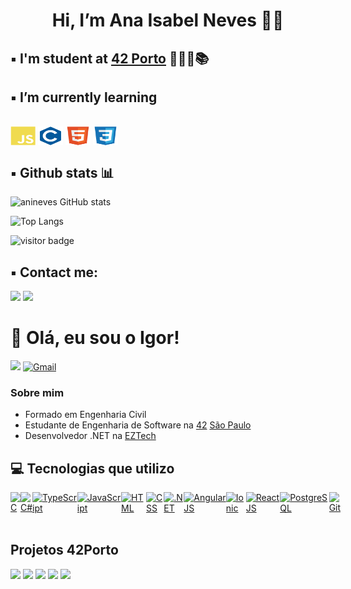 <h1 align="center"> Hi, I’m Ana Isabel Neves 🙋‍♀️</h1>

## ▪️ I'm student at [42 Porto](https://www.42porto.com/) 👨🏻‍💻📚 

 
## ▪️ I’m currently learning

<div style="display: inline_block"><br>
  <img align="center" alt="Ana-Js" height="30" width="40" src="https://raw.githubusercontent.com/devicons/devicon/master/icons/javascript/javascript-plain.svg">
  <img align="center" alt="Ana-C" height="30" width="40" src="https://raw.githubusercontent.com/devicons/devicon/master/icons/c/c-plain.svg">
  <img align="center" alt="Ana-HTML" height="30" width="40" src="https://raw.githubusercontent.com/devicons/devicon/master/icons/html5/html5-original.svg">
  <img align="center" alt="Ana-CSS" height="30" width="40" src="https://raw.githubusercontent.com/devicons/devicon/master/icons/css3/css3-original.svg">
</div>

## ▪️ Github stats 📊
![anineves GitHub stats](https://github-readme-stats.vercel.app/api?username=anineves&show_icons=true&theme=github_dark)

![Top Langs](https://github-readme-stats.vercel.app/api/top-langs/?username=anineves&layout=compact&theme=github_dark)

![visitor badge](https://visitor-badge.glitch.me/badge?page_id=anineves.visitor-badge)
  
  ## ▪️ Contact me:
 
<div> 

  <a href = "anineves@gmail.com"><img src="https://img.shields.io/badge/-Gmail-%23333?style=for-the-badge&logo=gmail&logoColor=white" target="_blank"></a>
  <a href="https://https://www.linkedin.com/in/ana-isabel-neves-5368b9159/a" target="_blank"><img src="https://img.shields.io/badge/-LinkedIn-%230077B5?style=for-the-badge&logo=linkedin&logoColor=white" target="_blank"></a> 
  
</div>

# :wave: Olá, eu sou o Igor!

<a href="https://www.linkedin.com/in/igorvazf" target="_blank" alt="Linkedin">
<img src="https://img.shields.io/badge/-Linkedin-blue?style=flat-square&logo=Linkedin&logoColor=white&link=https://www.linkedin.com/in/igorvazf" /></a>
<a href="mailto:igorv1286@gmail.com">
<img src="https://img.shields.io/badge/-Gmail-c14438?style=flat-square&logo=Gmail&logoColor=white" alt="Gmail"></a>

### Sobre mim

* Formado em Engenharia Civil
* Estudante de Engenharia de Software na [42](https://www.42.fr) [São Paulo](https://www.42sp.org.br)
* Desenvolvedor .NET na [EZTech](https://eztech.ind.br/)

## :computer: Tecnologias que utilizo
<div style="display: flex;">
  <a href="https://en.wikipedia.org/wiki/C_(programming_language)">
  <img src="https://cdn.jsdelivr.net/gh/devicons/devicon/icons/c/c-original.svg" title="C" style="width: 50px;" /></a>
  <a href="https://en.wikipedia.org/wiki/C_Sharp_(programming_language)">
  <img src="https://cdn.jsdelivr.net/gh/devicons/devicon/icons/csharp/csharp-original.svg" title="C#" style="width: 50px;" /></a>
  <a href="https://en.wikipedia.org/wiki/TypeScript">
  <img src="https://cdn.jsdelivr.net/gh/devicons/devicon/icons/typescript/typescript-original.svg" title="TypeScript" style="width: 50px;" /></a>
  <a href="https://en.wikipedia.org/wiki/JavaScript">
  <img src="https://cdn.jsdelivr.net/gh/devicons/devicon/icons/javascript/javascript-original.svg" title="JavaScript" style="width: 50px;" /></a>
  <a href="https://en.wikipedia.org/wiki/HTML5">
  <img src="https://cdn.jsdelivr.net/gh/devicons/devicon/icons/html5/html5-plain-wordmark.svg" title="HTML" style="width: 50px;" /></a>
  <a href="https://en.wikipedia.org/wiki/CSS">
  <img src="https://cdn.jsdelivr.net/gh/devicons/devicon/icons/css3/css3-plain-wordmark.svg" title="CSS" style="width: 50px;" /></a>
  <a href="https://en.wikipedia.org/wiki/.NET">
  <img src="https://cdn.jsdelivr.net/gh/devicons/devicon/icons/dotnetcore/dotnetcore-original.svg" title=".NET" style="width: 50px;" /></a>
  <a href="https://en.wikipedia.org/wiki/AngularJS">
  <img src="https://cdn.jsdelivr.net/gh/devicons/devicon/icons/angularjs/angularjs-original.svg" title="AngularJS" style="width: 50px;" /></a>
  <a href="https://en.wikipedia.org/wiki/Ionic_(mobile_app_framework)">
  <img src="https://cdn.jsdelivr.net/gh/devicons/devicon/icons/ionic/ionic-original.svg" title="Ionic" style="width: 50px;" /></a>
  <a href="https://en.wikipedia.org/wiki/React_(JavaScript_library)">
  <img src="https://cdn.jsdelivr.net/gh/devicons/devicon/icons/react/react-original-wordmark.svg" title="ReactJS" style="width: 50px;" /></a>
  <a href="https://en.wikipedia.org/wiki/PostgreSQL">
  <img src="https://cdn.jsdelivr.net/gh/devicons/devicon/icons/postgresql/postgresql-plain-wordmark.svg" title="PostgreSQL" style="width: 50px;" /></a>
  <a href="https://en.wikipedia.org/wiki/Git">
  <img src="https://cdn.jsdelivr.net/gh/devicons/devicon/icons/git/git-original.svg" title="Git" style="width: 50px;" /></a>
</div>
<br />

## Projetos 42Porto

[![](./icons/libftm.png)](https://github.com/anineves/libft)
[![](./icons/get_next_linem.png)](https://github.com/anineves/GNL)
[![](./icons/ft_printfe.png)](https://github.com/anineves/Ft_printf)
[![](./icons/so_longm.png)](https://github.com/anineves/So_long)
[![](./icons/minitalkm.png)](https://github.com/anineves/Minitalk)


